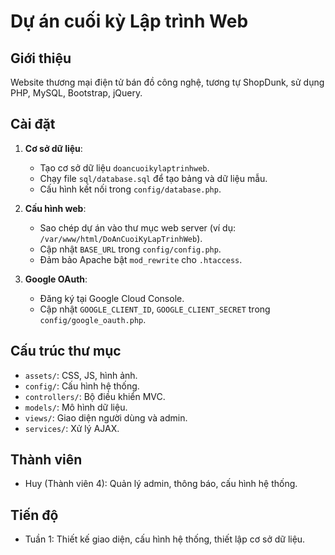 # Dự án cuối kỳ Lập trình Web

## Giới thiệu
Website thương mại điện tử bán đồ công nghệ, tương tự ShopDunk, sử dụng PHP, MySQL, Bootstrap, jQuery.

## Cài đặt
1. **Cơ sở dữ liệu**:
   - Tạo cơ sở dữ liệu `doancuoikylaptrinhweb`.
   - Chạy file `sql/database.sql` để tạo bảng và dữ liệu mẫu.
   - Cấu hình kết nối trong `config/database.php`.

2. **Cấu hình web**:
   - Sao chép dự án vào thư mục web server (ví dụ: `/var/www/html/DoAnCuoiKyLapTrinhWeb`).
   - Cập nhật `BASE_URL` trong `config/config.php`.
   - Đảm bảo Apache bật `mod_rewrite` cho `.htaccess`.

3. **Google OAuth**:
   - Đăng ký tại Google Cloud Console.
   - Cập nhật `GOOGLE_CLIENT_ID`, `GOOGLE_CLIENT_SECRET` trong `config/google_oauth.php`.

## Cấu trúc thư mục
- `assets/`: CSS, JS, hình ảnh.
- `config/`: Cấu hình hệ thống.
- `controllers/`: Bộ điều khiển MVC.
- `models/`: Mô hình dữ liệu.
- `views/`: Giao diện người dùng và admin.
- `services/`: Xử lý AJAX.

## Thành viên
- Huy (Thành viên 4): Quản lý admin, thông báo, cấu hình hệ thống.

## Tiến độ
- Tuần 1: Thiết kế giao diện, cấu hình hệ thống, thiết lập cơ sở dữ liệu.